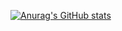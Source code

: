 [![Anurag's GitHub stats](https://github-readme-stats.vercel.app/api?username=na-r0)](https://github.com/na-r0/github-readme-stats)
